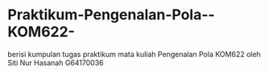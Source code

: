 # Praktikum-Pengenalan-Pola--KOM622-
berisi kumpulan tugas praktikum mata kuliah Pengenalan Pola KOM622
oleh
Siti Nur Hasanah
G64170036
